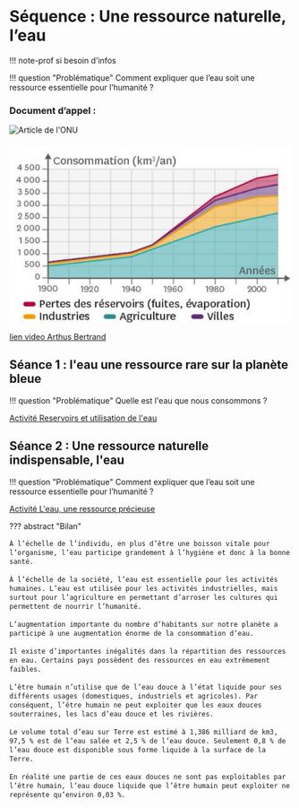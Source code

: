 # Séquence : Une ressource naturelle, l’eau

!!! note-prof
    si besoin d'infos


!!! question "Problématique"
    Comment expliquer que l’eau soit une ressource essentielle pour l’humanité ?
        
### Document d’appel :

![Article de l'ONU](aticleONUEau.png)

![](pictures/graphConsoeauFrance19002010.png)

[lien video Arthus Bertrand](https://www.youtube.com/watch?v=JjPsNoCWSLE&ab_channel=YannARTHUS-BERTRAND)


## Séance 1 : l'eau une ressource rare sur la planète bleue

!!! question "Problématique"
    Quelle est l'eau que nous consommons ?

[Activité Reservoirs et utilisation de l'eau](../reservoiretutilisationEau)

## Séance 2 : Une ressource naturelle indispensable, l'eau

!!! question "Problématique"
    Comment expliquer que l’eau soit une ressource essentielle pour l’humanité ?


[Activité L'eau, une ressource précieuse](../eauRessourcePrecieuse)




??? abstract "Bilan"

    À l’échelle de l’individu, en plus d’être une boisson vitale pour l’organisme, l’eau participe grandement à l’hygiène et donc à la bonne santé.
    
    À l’échelle de la société, l’eau est essentielle pour les activités humaines. L’eau est utilisée pour les activités industrielles, mais surtout pour l’agriculture en permettant d’arroser les cultures qui permettent de nourrir l’humanité.
    
    L’augmentation importante du nombre d’habitants sur notre planète a participé à une augmentation énorme de la consommation d’eau.
    
    Il existe d’importantes inégalités dans la répartition des ressources en eau. Certains pays possèdent des ressources en eau extrêmement faibles.
       
    L’être humain n’utilise que de l’eau douce à l’état liquide pour ses différents usages (domestiques, industriels et agricoles). Par conséquent, l’être humain ne peut exploiter que les eaux douces souterraines, les lacs d’eau douce et les rivières.

    Le volume total d’eau sur Terre est estimé à 1,386 milliard de km3, 97,5 % est de l’eau salée et 2,5 % de l’eau douce. Seulement 0,8 % de l’eau douce est disponible sous forme liquide à la surface de la Terre.

    En réalité une partie de ces eaux douces ne sont pas exploitables par l’être humain, l’eau douce liquide que l’être humain peut exploiter ne représente qu’environ 0,03 %.



